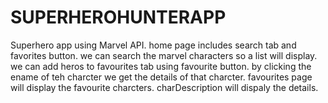 # SUPERHEROHUNTERAPP
Superhero app using Marvel API.
home page includes search tab and favorites button.
we can search the marvel characters so a list will display.
we can add heros to favourites tab using favourite button.
by clicking the ename of teh charcter we get the details of that charcter.
favourites page will display the favourite charcters.
charDescription will dispaly the details.
